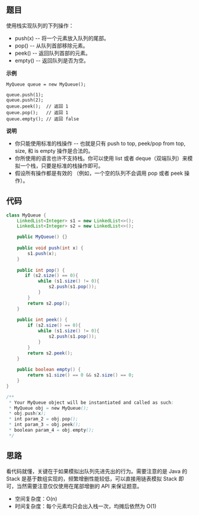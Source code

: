 ## 题目
使用栈实现队列的下列操作：

* push(x) -- 将一个元素放入队列的尾部。
* pop() -- 从队列首部移除元素。
* peek() -- 返回队列首部的元素。
* empty() -- 返回队列是否为空。

**示例**
```
MyQueue queue = new MyQueue();

queue.push(1);
queue.push(2);  
queue.peek();  // 返回 1
queue.pop();   // 返回 1
queue.empty(); // 返回 false
```

**说明**
* 你只能使用标准的栈操作 -- 也就是只有 push to top, peek/pop from top, size, 和 is empty 操作是合法的。
* 你所使用的语言也许不支持栈。你可以使用 list 或者 deque（双端队列）来模拟一个栈，只要是标准的栈操作即可。
* 假设所有操作都是有效的 （例如，一个空的队列不会调用 pop 或者 peek 操作）。

## 代码
```Java
class MyQueue {
    LinkedList<Integer> s1 = new LinkedList<>();
    LinkedList<Integer> s2 = new LinkedList<>();

    public MyQueue() {}
    
    public void push(int x) {
        s1.push(x);
    }
    
    public int pop() {
       if (s2.size() == 0){
            while (s1.size() != 0){
                s2.push(s1.pop());
            }
        }
        return s2.pop();
    }
    
    public int peek() {
        if (s2.size() == 0){
            while (s1.size() != 0){
                s2.push(s1.pop());
            }
        }
        return s2.peek();
    }
    
    public boolean empty() {
        return s1.size() == 0 && s2.size() == 0;
    }
}

/**
 * Your MyQueue object will be instantiated and called as such:
 * MyQueue obj = new MyQueue();
 * obj.push(x);
 * int param_2 = obj.pop();
 * int param_3 = obj.peek();
 * boolean param_4 = obj.empty();
 */
```
## 思路

看代码就懂，关键在于如果模拟出队列先进先出的行为。需要注意的是 Java 的 Stack 是基于数组实现的，频繁增删性能较低，可以直接用链表模拟 Stack 即可，当然需要注意仅仅使用在尾部增删的 API 来保证题意。

* 空间复杂度：O(n)
* 时间复杂度：每个元素均只会出入栈一次，均摊后依然为 O(1)
